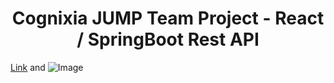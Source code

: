 
<center><h1> Cognixia JUMP Team Project - React / SpringBoot Rest API </h1></center>





[Link](url) and ![Image](src)




